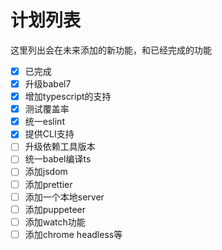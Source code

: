 # 计划列表
这里列出会在未来添加的新功能，和已经完成的功能

- [X] 已完成
- [X] 升级babel7
- [X] 增加typescript的支持
- [X] 测试覆盖率
- [X] 统一eslint
- [X] 提供CLI支持
- [ ] 升级依赖工具版本
- [ ] 统一babel编译ts
- [ ] 添加jsdom
- [ ] 添加prettier
- [ ] 添加一个本地server
- [ ] 添加puppeteer
- [ ] 添加watch功能
- [ ] 添加chrome headless等
